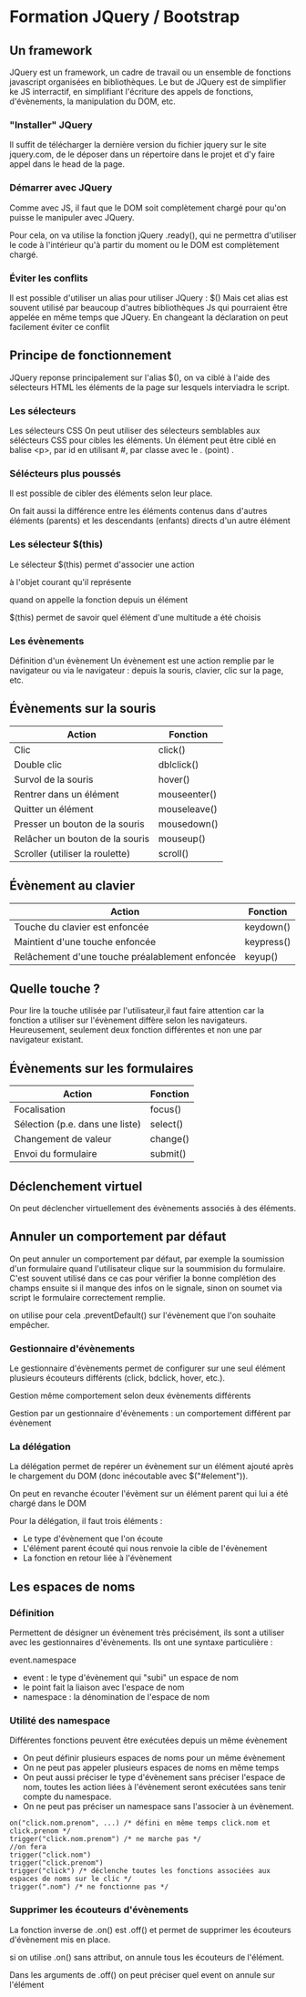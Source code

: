 # Formation JQuery / Bootstrap

## Un framework
JQuery est un framework, un cadre de travail ou un ensemble de fonctions javascript organisées en bibliothèques. Le but de JQuery est de simplifier ke JS interractif, en simplifiant l'écriture des appels de fonctions, d'évènements, la manipulation du DOM, etc.

### "Installer" JQuery
Il suffit de télécharger la dernière version du fichier jquery sur le site jquery.com, de le déposer dans un répertoire dans le projet et d'y faire appel dans le head de la page.

### Démarrer avec JQuery
Comme avec JS, il faut que le DOM soit complètement chargé pour qu'on puisse le manipuler avec JQuery.

Pour cela, on va utilise la fonction jQuery .ready(), qui ne permettra d'utiliser le code à l'intérieur qu'à partir du moment ou le DOM est complètement chargé.

### Éviter les conflits
Il est possible d'utiliser un alias pour utiliser JQuery : $() Mais cet alias est souvent utilisé par beaucoup d'autres bibliothèques Js qui pourraient être appelée en même temps que JQuery. En changeant la déclaration on peut facilement éviter ce conflit

## Principe de fonctionnement
JQuery reponse principalement sur l'alias $(), on va ciblé à l'aide des sélecteurs HTML les éléments de la page sur lesquels interviadra le script.

### Les sélecteurs
Les sélecteurs CSS
On peut utiliser des sélecteurs semblables aux sélécteurs CSS pour cibles les éléments. Un élément peut être ciblé en balise &lt;p&gt;, par id en utilisant #, par classe avec le . (point) .

### Sélécteurs plus poussés
Il est possible de cibler des éléments selon leur place.

On fait aussi la différence entre les éléments contenus dans d'autres éléments (parents) et les descendants (enfants) directs d'un autre élément

### Les sélecteur $(this)
Le sélecteur $(this) permet d'associer une action

à l'objet courant qu'il représente

quand on appelle la fonction depuis un élément

$(this) permet de savoir quel élément d'une multitude a été choisis

### Les évènements

Définition d'un évènement
Un évènement est une action remplie par le navigateur ou via le navigateur : depuis la souris, clavier, clic sur la page, etc.

## Évènements sur la souris

|Action |	Fonction |
|-------|------------|
|Clic   |	click()|
|Double clic    |	dblclick()|
|Survol de la souris    |	hover()|
|Rentrer dans un élément    |	mouseenter()|
|Quitter un élément |	mouseleave()|
|Presser un bouton de la souris |	mousedown()|
|Relâcher un bouton de la souris    |	mouseup()|
|Scroller (utiliser la roulette)    |	scroll()|


## Évènement au clavier
|Action |	Fonction |
|-------|------------|
|Touche du clavier est enfoncée |	keydown()|
|Maintient d'une touche enfoncée    |	keypress()|
|Relâchement d'une touche préalablement enfoncée    |	keyup()|

## Quelle touche ?
Pour lire la touche utilisée par l'utilisateur,il faut faire attention car la fonction a utiliser sur l'évènement diffère selon les navigateurs. Heureusement, seulement deux fonction différentes et non une par navigateur existant.

## Évènements sur les formulaires

|Action |	Fonction |
|-------|------------|
|Focalisation   |	focus()|
|Sélection (p.e. dans une liste)    |	select()|
|Changement de valeur   |	change()|
|Envoi du formulaire    |	submit()|

## Déclenchement virtuel
On peut déclencher virtuellement des évènements associés à des éléments.

## Annuler un comportement par défaut
On peut annuler un comportement par défaut, par exemple la soumission d'un formulaire quand l'utilisateur clique sur la soummision du formulaire. C'est souvent utilisé dans ce cas pour vérifier la bonne complétion des champs ensuite si il manque des infos on le signale, sinon on soumet via script le formulaire correctement remplie.

on utilise pour cela .preventDefault() sur l'évènement que l'on souhaite empêcher.

### Gestionnaire d'évènements

Le gestionnaire d'évènements permet de configurer sur une seul élément plusieurs écouteurs différents (click, bdclick, hover, etc.).

Gestion même comportement selon deux évènements différents

Gestion par un gestionnaire d'évènements : un comportement différent par évènement

### La délégation
La délégation permet de repérer un évènement sur un élément ajouté après le chargement du DOM (donc inécoutable avec $("#element")).

On peut en revanche écouter l'évèment sur un élément parent qui lui a été chargé dans le DOM

Pour la délégation, il faut trois éléments :

- Le type d'évènement que l'on écoute
- L'élément parent écouté qui nous renvoie la cible de l'évènement
- La fonction en retour liée à l'évènement

## Les espaces de noms
### Définition
Permettent de désigner un évènement très précisément, ils sont a utiliser avec les gestionnaires d'évènements. Ils ont une syntaxe particulière :

event.namespace

- event : le type d'évènement qui "subi" un espace de nom
- le point fait la liaison avec l'espace de nom
- namespace : la dénomination de l'espace de nom

### Utilité des namespace
Différentes fonctions peuvent être exécutées depuis un même évènement

- On peut définir plusieurs espaces de noms pour un même évènement
- On ne peut pas appeler plusieurs espaces de noms en même temps
- On peut aussi préciser le type d'évènement sans préciser l'espace de nom, toutes les action liées à l'évènement seront exécutées sans tenir compte du namespace.
- On ne peut pas préciser un namespace sans l'associer à un évènement.
```
on("click.nom.prenom", ...) /* défini en même temps click.nom et click.prenom */
trigger("click.nom.prenom") /* ne marche pas */
//on fera
trigger("click.nom")
trigger("click.prenom")
trigger("click") /* déclenche toutes les fonctions associées aux espaces de noms sur le clic */
trigger(".nom") /* ne fonctionne pas */
```

### Supprimer les écouteurs d'évènements
La fonction inverse de .on() est .off() et permet de supprimer les écouteurs d'évènement mis en place.

si on utilise .on() sans attribut, on annule tous les écouteurs de l'élément.

Dans les arguments de .off() on peut préciser quel event on annule sur l'élément